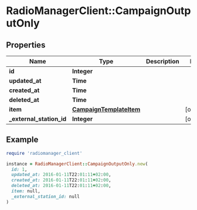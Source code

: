 # RadioManagerClient::CampaignOutputOnly

## Properties

| Name | Type | Description | Notes |
| ---- | ---- | ----------- | ----- |
| **id** | **Integer** |  |  |
| **updated_at** | **Time** |  |  |
| **created_at** | **Time** |  |  |
| **deleted_at** | **Time** |  |  |
| **item** | [**CampaignTemplateItem**](CampaignTemplateItem.md) |  | [optional] |
| **_external_station_id** | **Integer** |  | [optional] |

## Example

```ruby
require 'radiomanager_client'

instance = RadioManagerClient::CampaignOutputOnly.new(
  id: 1,
  updated_at: 2016-01-11T22:01:11+02:00,
  created_at: 2016-01-11T22:01:11+02:00,
  deleted_at: 2016-01-11T22:01:11+02:00,
  item: null,
  _external_station_id: null
)
```

